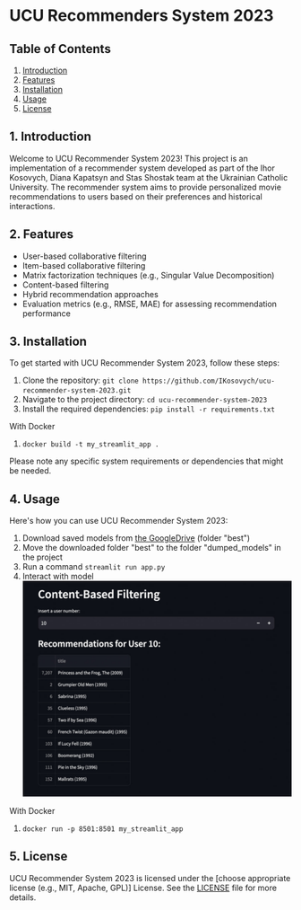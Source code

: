 # UCU Recommenders System 2023

## Table of Contents

1. [Introduction](#introduction)
2. [Features](#features)
3. [Installation](#installation)
4. [Usage](#usage)
5. [License](#license)

## <a name="introduction"></a>1. Introduction

Welcome to UCU Recommender System 2023! This project is an implementation of a recommender system developed as part of the Ihor Kosovych, Diana Kapatsyn and Stas Shostak team at the Ukrainian Catholic University. The recommender system aims to provide personalized movie recommendations to users based on their preferences and historical interactions.

## <a name="features"></a>2. Features

- User-based collaborative filtering
- Item-based collaborative filtering
- Matrix factorization techniques (e.g., Singular Value Decomposition)
- Content-based filtering
- Hybrid recommendation approaches
- Evaluation metrics (e.g., RMSE, MAE) for assessing recommendation performance

## <a name="installation"></a>3. Installation

To get started with UCU Recommender System 2023, follow these steps:

1. Clone the repository: `git clone https://github.com/IKosovych/ucu-recommender-system-2023.git`
2. Navigate to the project directory: `cd ucu-recommender-system-2023`
3. Install the required dependencies: `pip install -r requirements.txt`

With Docker
1. `docker build -t my_streamlit_app .`

Please note any specific system requirements or dependencies that might be needed.

## <a name="usage"></a>4. Usage

Here's how you can use UCU Recommender System 2023:

1. Download saved models from [the GoogleDrive](https://drive.google.com/drive/folders/1dVzFUEToKQPHvoJafIH8JImHRyxCLm3d?usp=sharing) (folder "best")
2. Move the downloaded folder "best" to the folder "dumped_models" in the project
3. Run a command `streamlit run app.py`
4. Interact with model
![Photo of interaction](data/ml-latest-small/image.jpg)

With Docker
1. `docker run -p 8501:8501 my_streamlit_app`

## <a name="license"></a>5. License

UCU Recommender System 2023 is licensed under the [choose appropriate license (e.g., MIT, Apache, GPL)] License. See the [LICENSE](LICENSE) file for more details.
